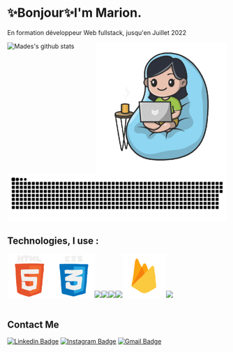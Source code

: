 
<!--  ![IM](https://github.com/MaDes69/MaDes69/blob/main/img/IronMan.gif); -->
<h1>✨Bonjour✨I'm Marion.</h1>
<p><p align= "left"> En formation développeur Web fullstack, jusqu'en Juillet 2022</p><img align= "right"  src="https://github.com/MaDes69/MaDes69/blob/main/img/She.gif" width="300"  /></p> 




![Mades's github stats](https://github-readme-stats.vercel.app/api?username=MaDes69&show_icons=true&theme=dracula)

![MaDes69 snake gif](https://github.com/MaDes69/MaDes69/blob/main/img/github-contribution-grid-snake.svg)


## Technologies, I use :

<img src="https://github.com/MaDes69/MaDes69/blob/main/img/html.gif" width="100"><img src="https://github.com/MaDes69/MaDes69/blob/main/img/css.gif" width="100"><img src="https://media3.giphy.com/media/ln7z2eWriiQAllfVcn/200w.webp" width="100"><img src="https://i.giphy.com/media/eNAsjO55tPbgaor7ma/200w.webp" width="100"><img src="https://i.giphy.com/media/VgGthkhUvGgOit7Y9i/200.webp" width="100"><img src="https://i.giphy.com/media/IdyAQJVN2kVPNUrojM/200.webp" width="100"><img src="https://github.com/MaDes69/MaDes69/blob/main/img/firebase.gif" width="100"><img src="https://i.giphy.com/media/KzJkzjggfGN5Py6nkT/200.webp" width="100"><br><br>





<!-- <img src="https://github.com/MaDes69/MaDes69/blob/main/img/mongo.gif" width="100"> -->
 
<!-- <p>
  <img alt="Heroku" src="https://img.shields.io/badge/-Heroku-430098?style=flat-square&logo=heroku&logoColor=white" />
  <img alt="redux" src="https://img.shields.io/badge/-Redux-764ABC?style=flat-square&logo=redux&logoColor=white" />
  <img alt="Styled Components" src="https://img.shields.io/badge/-Styled_Components-db7092?style=flat-square&logo=styled-components&logoColor=white" />
  <img alt="npm" src="https://img.shields.io/badge/-NPM-CB3837?style=flat-square&logo=npm&logoColor=white" />
  <img alt="MongoDB" src="https://img.shields.io/badge/-MongoDB-13aa52?style=flat-square&logo=mongodb&logoColor=white" />
  <img alt="Nodejs" src="https://img.shields.io/badge/-Nodejs-43853d?style=flat-square&logo=Node.js&logoColor=white" />
</p>

![HTML5](https://img.shields.io/badge/-HTML5-%23E44D27?style=flat-square&logo=html5&logoColor=ffffff)
![CSS3](https://img.shields.io/badge/-CSS3-%231572B6?style=flat-square&logo=css3)
![JavaScript](https://img.shields.io/badge/-JavaScript-%23F7DF1C?style=flat-square&logo=javascript&logoColor=000000&labelColor=%23F7DF1C&color=%23FFCE5A)
![TypeScript](https://img.shields.io/badge/-TypeScript-007ACC?style=flat-square&logo=typescript&logoColor=white)
![Vue.js](https://img.shields.io/badge/-Vue.js-%232c3e50?style=flat-square&logo=vuedotjs)
![React](https://img.shields.io/badge/-React-%23282C34?style=flat-square&logo=react)

![Sass](https://img.shields.io/badge/-Sass-%23CC6699?style=flat-square&logo=sass&logoColor=ffffff)
![TailwindCss](https://img.shields.io/badge/-TailwindCss-%231a202c?style=flat-square&logo=tailwind-css)

![Webpack](https://img.shields.io/badge/-Webpack-%232C3A42?style=flat-square&logo=webpack)
![Git](https://img.shields.io/badge/-Git-%23F05032?style=flat-square&logo=git&logoColor=%23ffffff)
![VS Code](https://img.shields.io/badge/-VSCode-%23007ACC?style=flat-square&logo=visual-studio-code)
![Netlify](https://img.shields.io/badge/-Netlify-%2300C7B7?style=flat-square&logo=netlify&logoColor=ffffff) -->



## Contact Me 

[![Linkedin Badge](https://img.shields.io/badge/-mariondesmurs-blue?style=flat&logo=Linkedin&logoColor=white&link=https://www.linkedin.com/in/marion-desmurs-28290b223/)](https://www.linkedin.com/in/marion-desmurs-28290b223/)
[![Instagram Badge](https://img.shields.io/badge/-@Ma.Des69-purple?style=flat&logo=instagram&logoColor=white&link=https://instagram.com/Ma.Des69/)](https://instagram.com/Ma.Des69)
[![Gmail Badge](https://img.shields.io/badge/-mariondesmurs-c14438?style=flat&logo=Gmail&logoColor=white&link=mailto:mariondesmurs@gmail.com)](mailto:mariondesmurs@gmail.com)






<!-- <div style="width:100%;height:0;padding-bottom:56%;position:relative;"><iframe src="https://giphy.com/embed/cPifFlpBQJVKNGY19p" width="100%" height="100%" style="position:absolute" frameBorder="0" class="giphy-embed" allowFullScreen></iframe></div><p><a href="https://giphy.com/gifs/disneyplus-cPifFlpBQJVKNGY19p">via GIPHY</a></p> -->

<!-- <div style="width:100%;height:0;padding-bottom:56%;position:relative;"><iframe src="https://giphy.com/embed/Sdx4jomSAfL2VqzD0A" width="100%" height="100%" style="position:absolute" frameBorder="0" class="giphy-embed" allowFullScreen></iframe></div><p><a href="https://giphy.com/gifs/disneyplus-disney-marvel-studios-marvelstudios-Sdx4jomSAfL2VqzD0A">via GIPHY</a></p>  -->



